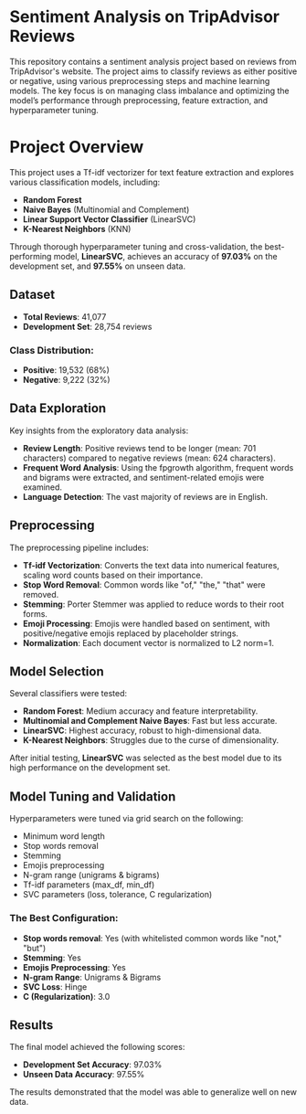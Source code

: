 # Sentiment Analysis on TripAdvisor Reviews

This repository contains a sentiment analysis project based on reviews from TripAdvisor's website. The project aims to classify reviews as either positive or negative, using various preprocessing steps and machine learning models. The key focus is on managing class imbalance and optimizing the model’s performance through preprocessing, feature extraction, and hyperparameter tuning.


# Project Overview

This project uses a Tf-idf vectorizer for text feature extraction and explores various classification models, including:

- **Random Forest**
- **Naive Bayes** (Multinomial and Complement)
- **Linear Support Vector Classifier** (LinearSVC)
- **K-Nearest Neighbors** (KNN)

Through thorough hyperparameter tuning and cross-validation, the best-performing model, **LinearSVC**, achieves an accuracy of **97.03%** on the development set, and **97.55%** on unseen data.

## Dataset

- **Total Reviews**: 41,077
- **Development Set**: 28,754 reviews

### Class Distribution:

- **Positive**: 19,532 (68%)
- **Negative**: 9,222 (32%)

## Data Exploration

Key insights from the exploratory data analysis:

- **Review Length**: Positive reviews tend to be longer (mean: 701 characters) compared to negative reviews (mean: 624 characters).
- **Frequent Word Analysis**: Using the fpgrowth algorithm, frequent words and bigrams were extracted, and sentiment-related emojis were examined.
- **Language Detection**: The vast majority of reviews are in English.

## Preprocessing

The preprocessing pipeline includes:

- **Tf-idf Vectorization**: Converts the text data into numerical features, scaling word counts based on their importance.
- **Stop Word Removal**: Common words like "of," "the," "that" were removed.
- **Stemming**: Porter Stemmer was applied to reduce words to their root forms.
- **Emoji Processing**: Emojis were handled based on sentiment, with positive/negative emojis replaced by placeholder strings.
- **Normalization**: Each document vector is normalized to L2 norm=1.

## Model Selection

Several classifiers were tested:

- **Random Forest**: Medium accuracy and feature interpretability.
- **Multinomial and Complement Naive Bayes**: Fast but less accurate.
- **LinearSVC**: Highest accuracy, robust to high-dimensional data.
- **K-Nearest Neighbors**: Struggles due to the curse of dimensionality.

After initial testing, **LinearSVC** was selected as the best model due to its high performance on the development set.

## Model Tuning and Validation

Hyperparameters were tuned via grid search on the following:

- Minimum word length
- Stop words removal
- Stemming
- Emojis preprocessing
- N-gram range (unigrams & bigrams)
- Tf-idf parameters (max_df, min_df)
- SVC parameters (loss, tolerance, C regularization)

### The Best Configuration:

- **Stop words removal**: Yes (with whitelisted common words like "not," "but")
- **Stemming**: Yes
- **Emojis Preprocessing**: Yes
- **N-gram Range**: Unigrams & Bigrams
- **SVC Loss**: Hinge
- **C (Regularization)**: 3.0

## Results

The final model achieved the following scores:

- **Development Set Accuracy**: 97.03%
- **Unseen Data Accuracy**: 97.55%

The results demonstrated that the model was able to generalize well on new data.

